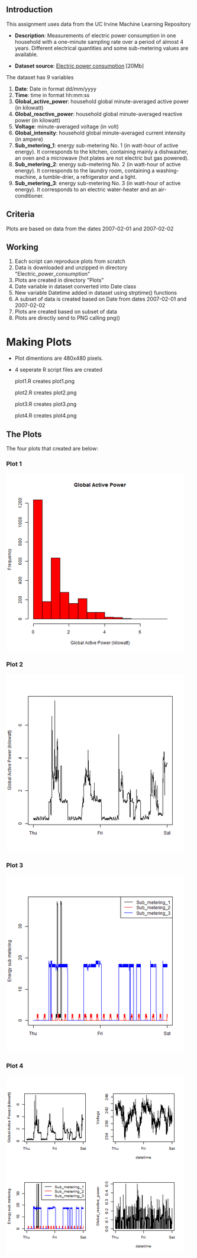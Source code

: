 ## Introduction
This assignment uses data from the UC Irvine Machine Learning Repository
* <b>Description</b>: Measurements of electric power consumption in
one household with a one-minute sampling rate over a period of almost
4 years. Different electrical quantities and some sub-metering values
are available.

* <b>Dataset source</b>: <a href="https://d396qusza40orc.cloudfront.net/exdata%2Fdata%2Fhousehold_power_consumption.zip">Electric power consumption</a> [20Mb]

The dataset has 9 variables 
<ol>
<li><b>Date</b>: Date in format dd/mm/yyyy </li>
<li><b>Time</b>: time in format hh:mm:ss </li>
<li><b>Global_active_power</b>: household global minute-averaged active power (in kilowatt) </li>
<li><b>Global_reactive_power</b>: household global minute-averaged reactive power (in kilowatt) </li>
<li><b>Voltage</b>: minute-averaged voltage (in volt) </li>
<li><b>Global_intensity</b>: household global minute-averaged current intensity (in ampere) </li>
<li><b>Sub_metering_1</b>: energy sub-metering No. 1 (in watt-hour of active energy). It corresponds to the kitchen, containing mainly a dishwasher, an oven and a microwave (hot plates are not electric but gas powered). </li>
<li><b>Sub_metering_2</b>: energy sub-metering No. 2 (in watt-hour of active energy). It corresponds to the laundry room, containing a washing-machine, a tumble-drier, a refrigerator and a light. </li>
<li><b>Sub_metering_3</b>: energy sub-metering No. 3 (in watt-hour of active energy). It corresponds to an electric water-heater and an air-conditioner.</li>
</ol>

## Criteria
Plots are based on data from the dates 2007-02-01 and 2007-02-02

## Working
<ol>
<li> Each script can reproduce plots from scratch </b>
<li> Data is downloaded and unzipped in directory "Electric_power_consumption" </li>
<li> Plots are created in directory "Plots" </li>
<li> Date variable in dataset converted into Date class </li>
<li> New variable Datetime added in dataset using strptime() functions </li>
<li> A subset of data is created based on Date from dates 2007-02-01 and 2007-02-02 </li>
<li> Plots are created based on subset of data </b>
<li> Plots are directly send to PNG calling png() </li>
</ol>

# Making Plots


* Plot dimentions are 480x480 pixels.

* 4 seperate R script files are created 

    plot1.R creates plot1.png

    plot2.R creates plot2.png

    plot3.R creates plot3.png

    plot4.R creates plot4.png


## The Plots
The four plots that created are below: 


### Plot 1


![plot 1](plots/plot1.png) 


### Plot 2

![plot 2](plots/plot2.png) 


### Plot 3

![plot 3](plots/plot3.png) 


### Plot 4

![plot 4](plots/plot4.png) 



